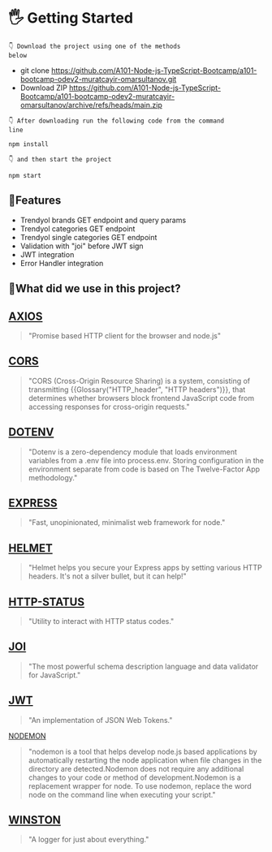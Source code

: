 <h1 align="left"> 🖐 Getting Started</h1>

<code>👇 Download the project using one of the methods below</code>

<p>

* git clone https://github.com/A101-Node-js-TypeScript-Bootcamp/a101-bootcamp-odev2-muratcayir-omarsultanov.git
* Download ZIP https://github.com/A101-Node-js-TypeScript-Bootcamp/a101-bootcamp-odev2-muratcayir-omarsultanov/archive/refs/heads/main.zip
</p>

<code>👇 After downloading run the following code from the command line</code>

```
npm install
```
<code>👇 and then start the project</code>

```
npm start
```

## 📝Features

<p>

* Trendyol brands GET endpoint and query params 
* Trendyol categories GET endpoint
* Trendyol single categories GET endpoint
* Validation with "joi" before JWT sign
* JWT integration
* Error Handler integration
</p>

## 📝What did we use in this project?

## [AXIOS](https://github.com/axios) 
>"Promise based HTTP client for the browser and node.js"

## [CORS](https://github.com/mdn/content/blob/main/files/en-us/glossary/cors/index.md) 
>"CORS (Cross-Origin Resource Sharing) is a system, consisting of transmitting {{Glossary("HTTP_header", "HTTP headers")}}, that determines whether browsers block frontend JavaScript code from accessing responses for cross-origin requests."

## [DOTENV](https://github.com/motdotla/dotenv#readme) 
>"Dotenv is a zero-dependency module that loads environment variables from a .env file into process.env. Storing configuration in the environment separate from code is based on The Twelve-Factor App methodology."

## [EXPRESS](https://github.com/expressjs/express) 
>"Fast, unopinionated, minimalist web framework for node."

## [HELMET](https://github.com/helmetjs/helmet) 
>"Helmet helps you secure your Express apps by setting various HTTP headers. It's not a silver bullet, but it can help!"

## [HTTP-STATUS](https://github.com/adaltas/node-http-status) 
>"Utility to interact with HTTP status codes."

## [JOI](https://github.com/sideway/joi) 
>"The most powerful schema description language and data validator for JavaScript."

## [JWT](https://github.com/auth0/node-jsonwebtoken) 
>"An implementation of JSON Web Tokens."

[NODEMON](https://github.com/remy/nodemon) 
>"nodemon is a tool that helps develop node.js based applications by automatically restarting the node application when file changes in the directory are detected.Nodemon does not require any additional changes to your code or method of development.Nodemon is a replacement wrapper for node. To use nodemon, replace the word node on the command line when executing your script."

## [WINSTON](https://github.com/winstonjs/winston) 
>"A logger for just about everything."
